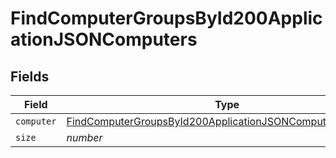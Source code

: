 # FindComputerGroupsById200ApplicationJSONComputers


## Fields

| Field                                                                                                                                             | Type                                                                                                                                              | Required                                                                                                                                          | Description                                                                                                                                       | Example                                                                                                                                           |
| ------------------------------------------------------------------------------------------------------------------------------------------------- | ------------------------------------------------------------------------------------------------------------------------------------------------- | ------------------------------------------------------------------------------------------------------------------------------------------------- | ------------------------------------------------------------------------------------------------------------------------------------------------- | ------------------------------------------------------------------------------------------------------------------------------------------------- |
| `computer`                                                                                                                                        | [FindComputerGroupsById200ApplicationJSONComputersComputer](../../models/operations/findcomputergroupsbyid200applicationjsoncomputerscomputer.md) | :heavy_minus_sign:                                                                                                                                | N/A                                                                                                                                               |                                                                                                                                                   |
| `size`                                                                                                                                            | *number*                                                                                                                                          | :heavy_minus_sign:                                                                                                                                | N/A                                                                                                                                               | 1                                                                                                                                                 |